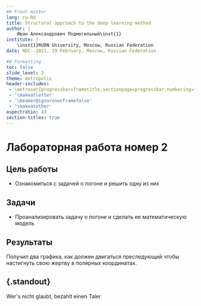 ```yaml
---
## Front matter
lang: ru-RU
title: Structural approach to the deep learning method
author: |
	Иван Александрович Подмогильный\inst{1}
institute: |
	\inst{1}RUDN University, Moscow, Russian Federation
date: NEC--2021, 19 February, Moscow, Russian Federation

## Formatting
toc: false
slide_level: 2
theme: metropolis
header-includes: 
 - \metroset{progressbar=frametitle,sectionpage=progressbar,numbering=fraction}
 - '\makeatletter'
 - '\beamer@ignorenonframefalse'
 - '\makeatother'
aspectratio: 43
section-titles: true
---
```


# Лабораторная работа номер 2

## Цель работы

- Ознакомиться с задачей о погоне и решить одну из них

## Задачи

- Проанализировать задачу о погоне и сделать ее математическую модель 

## Результаты

Получил два графика, как должен двигаться преследующий чтобы настигнуть свою жертву в полярных координатах. 

## {.standout}

Wer's nicht glaubt, bezahlt einen Taler